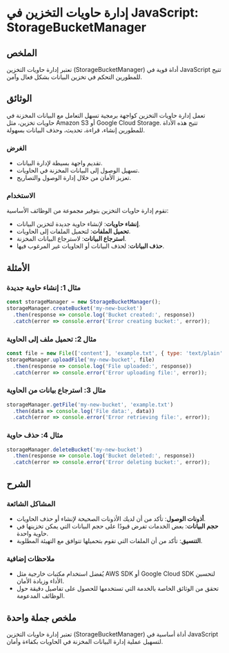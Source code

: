 <!--
Meta Description: # إدارة حاويات التخزين في JavaScript: StorageBucketManager ## الملخص تعتبر إدارة حاويات التخزين (StorageBucketManager) أداة قوية في JavaScript تتيح لل...
Meta Keywords: error, البيانات, bucket, console, إدارة
-->

# إدارة حاويات التخزين في JavaScript: StorageBucketManager

## الملخص
تعتبر إدارة حاويات التخزين (StorageBucketManager) أداة قوية في JavaScript تتيح للمطورين التحكم في تخزين البيانات بشكل فعال وآمن.

## الوثائق
تعمل إدارة حاويات التخزين كواجهة برمجية تسهل التعامل مع البيانات المخزنة في حاويات تخزين، مثل Amazon S3 أو Google Cloud Storage. تتيح هذه الأداة للمطورين إنشاء، قراءة، تحديث، وحذف البيانات بسهولة. 

### الغرض
- تقديم واجهة بسيطة لإدارة البيانات.
- تسهيل الوصول إلى البيانات المخزنة في الحاويات.
- تعزيز الأمان من خلال إدارة الوصول والتصاريح.

### الاستخدام
تقوم إدارة حاويات التخزين بتوفير مجموعة من الوظائف الأساسية:
- **إنشاء حاويات**: لإنشاء حاوية جديدة لتخزين البيانات.
- **تحميل الملفات**: لتحميل الملفات إلى الحاويات.
- **استرجاع البيانات**: لاسترجاع البيانات المخزنة.
- **حذف البيانات**: لحذف البيانات أو الحاويات غير المرغوب فيها.

## الأمثلة
### مثال 1: إنشاء حاوية جديدة
```javascript
const storageManager = new StorageBucketManager();
storageManager.createBucket('my-new-bucket')
  .then(response => console.log('Bucket created:', response))
  .catch(error => console.error('Error creating bucket:', error));
```

### مثال 2: تحميل ملف إلى الحاوية
```javascript
const file = new File(['content'], 'example.txt', { type: 'text/plain' });
storageManager.uploadFile('my-new-bucket', file)
  .then(response => console.log('File uploaded:', response))
  .catch(error => console.error('Error uploading file:', error));
```

### مثال 3: استرجاع بيانات من الحاوية
```javascript
storageManager.getFile('my-new-bucket', 'example.txt')
  .then(data => console.log('File data:', data))
  .catch(error => console.error('Error retrieving file:', error));
```

### مثال 4: حذف حاوية
```javascript
storageManager.deleteBucket('my-new-bucket')
  .then(response => console.log('Bucket deleted:', response))
  .catch(error => console.error('Error deleting bucket:', error));
```

## الشرح
### المشاكل الشائعة
- **أذونات الوصول**: تأكد من أن لديك الأذونات الصحيحة لإنشاء أو حذف الحاويات. 
- **حجم البيانات**: بعض الخدمات تفرض قيودًا على حجم البيانات التي يمكن تخزينها في حاوية واحدة.
- **التنسيق**: تأكد من أن الملفات التي تقوم بتحميلها تتوافق مع التهيئة المطلوبة.

### ملاحظات إضافية
- يُفضل استخدام مكتبات خارجية مثل AWS SDK أو Google Cloud SDK لتحسين الأداء وزيادة الأمان.
- تحقق من الوثائق الخاصة بالخدمة التي تستخدمها للحصول على تفاصيل دقيقة حول الوظائف المدعومة.

## ملخص جملة واحدة
تعتبر إدارة حاويات التخزين (StorageBucketManager) أداة أساسية في JavaScript لتسهيل عملية إدارة البيانات المخزنة في الحاويات بكفاءة وأمان.